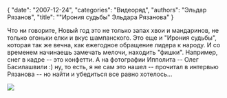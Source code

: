 {
   "date": "2007-12-24",
   "categories": "Видеоряд",
   "authors": "Эльдар Рязанов",
   "title": "\"Ирония судьбы\" Эльдара Рязанова"
}

Что ни говорите, Новый год это не только запах хвои и мандаринов, не только огоньки елки и вкус шампанского. Это еще и "Ирония судьбы", которая так же вечна, как ежегодное обращение лидера к народу. И со временем начинаешь замечать мелочи, находить "фишки". Например, снег в кадре -- это конфетти. А на фотографии Ипполита -- Олег Басилашвили :) ну, то есть, я не сам это нашел -- прочитал в интервью Рязанова -- но найти и убедиться все равно хотелось...

![](../images/irony.jpg)
